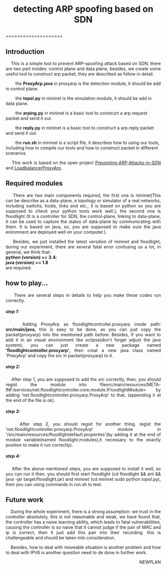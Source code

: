# <p align="center">detecting ARP spoofing based on SDN</p>
====================
<h2>Introduction</h2>
<p align="justify">&nbsp;&nbsp;&nbsp;&nbsp;This is a simple tool to prevent ARP-spoofing attack based on SDN, there are two part insides: control plane and data plane, besides, we create some useful tool to construct arp packet, they are described as follow in detail.</p>
<p>&nbsp;&nbsp;&nbsp;&nbsp;&nbsp;&nbsp;&nbsp;&nbsp;the <b>ProxyArp.java</b> in proxyarp is the detection module, it should be add in control plane.</p>
<p>&nbsp;&nbsp;&nbsp;&nbsp;&nbsp;&nbsp;&nbsp;&nbsp;the <b>topol.py</b> in mininet is the simulation module, it should be add in data plane.</p>
<p>&nbsp;&nbsp;&nbsp;&nbsp;&nbsp;&nbsp;&nbsp;&nbsp;the <b>arping.py</b> in mininet is a basic tool to construct a arp.request packet and send it out.</p>
<p>&nbsp;&nbsp;&nbsp;&nbsp;&nbsp;&nbsp;&nbsp;&nbsp;the <b>reply.py</b> in mininet is a basic tool to construct a arp.reply packet and send it out.</p>
<p>&nbsp;&nbsp;&nbsp;&nbsp;&nbsp;&nbsp;&nbsp;&nbsp;the <b>run.sh</b> in mininet is a script file, it describes how to using our tools, including how to compile our tools and how to construct packet in different scenarios.</p>
<p align="justify">&nbsp;&nbsp;&nbsp;&nbsp;This work is based on the open project <a href="https://github.com/wuyouke/Preventing-ARP-Attacks-in-SDN">Preventing-ARP-Attacks-in-SDN</a> and <a href="https://github.com/somiltg/LoadbalancerProxyArp">LoadbalancerProxyArp</a>.</p>

<h2>Required modules</h2>
<p align="justify">&nbsp;&nbsp;&nbsp;&nbsp;There are two main components required, the first one is mininet(This can be describe as a data-plane, a topology or simulator of a real networks, including switchs, hosts, links and etc., it is based on python so you are supposed to check your python tools work well.); the second one is floodlight (It is a controller for SDN, the control-plane, linking to data-plane, it can be used to capture the status of data-plane by communicating with them. It is based on java, so, you are supposed to make sure the java eniromnent are deployed well on your computer.).</p>
<p align="justify">&nbsp;&nbsp;&nbsp;&nbsp;Besides, we just installed the latest versdion of mininet and floodlight, during our experiment, there are several fatal error confusing us a lot, in general, we think that:</br><b>python (version) >= 3.4</b>;</br><b>java  (version)  >= 1.8</b> </br>are required.</p>
<h2>how to play...</h2>
<p align="justify">&nbsp;&nbsp;&nbsp;&nbsp;There are several steps in details to help you make these codes run correctly.</p>
<h5>step 1:</h5>
<p align="justify">&nbsp;&nbsp;&nbsp;&nbsp;Adding ProxyArp as floodlightcontroller.proxyarp inside path: <b>src/main/java</b>, this is easy to be done, as you can just copy the packet(proxyarp) into the mentioned path before. Besides, if you want to add it in an visual environment like eclipse(don't forget adjust the java system), you can just create a new package named <b>'floodlightcontroller.proxyarp'</b>, then creat a new java class named 'ProxyArp' and copy the src in packet(proxyarp) to it.</p>
<h5>step 2:</h5>
<p align="justify">&nbsp;&nbsp;&nbsp;&nbsp;After step 1, you are supposed to add the src correctly, then, you should regist the module into file<path: <b>src/main/resources/META-INF/services/net.floodlightcontroller.core.module.IFloodlightModule</b>> by adding 'net.floodlightcontroller.proxyarp.ProxyArp' to that, (appending it at the end of the file is ok).</p>
<h5>step 3:</h5>
<p align="justify">&nbsp;&nbsp;&nbsp;&nbsp;After step 2, you should regsit for another thing. regist the 'net.floodlightcontroller.proxyarp.ProxyArp' module in '/src/main/resources/floodlightdefault.properties'(by adding it at the end of module variable(named floodlight.modules),it necessary to the exactly position to make it run correctly).</p>
<h5>step 4:</h5>
<p align="justify">&nbsp;&nbsp;&nbsp;&nbsp;After the above-mentioned steps, you are supposed to install it well, so you can run it then. you should first start floodlight (cd floodlight && ant && java -jar target/floodlight.jar) and mininet (cd mininet sudo python topol.py), then you can using commands in run.sh to test.</p>

<h2>Future work</h2>
<p align="justify">&nbsp;&nbsp;&nbsp;&nbsp;During the whole experiment, there is a strong assumption: we trust in the controller absolutely, this is not reasonable and weak, we have found that, the controller has a naive learning ability, which leads to fatal vulnerabilities, causing the controller is so naive that it cannot judge if the pair of MAC and ip is correct, then it just add this pair into their recording. this is challengeable and should be taken into consideration.</p>
<p align="justify">&nbsp;&nbsp;&nbsp;&nbsp;Besides, how to deal with moveable situation is another problem and how to deal with IPV6 is another question need to de done in further work.</p>

<p align="right">NEWPLAN</p>
